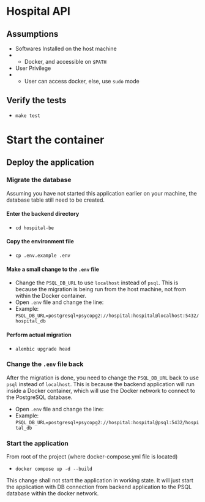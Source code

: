 # Hospital API

## Assumptions

- Softwares Installed on the host machine
- - Docker, and accessible on `$PATH`
- User Privilege
- - User can access docker, else, use `sudo` mode

## Verify the tests
- `make test`

# Start the container

## Deploy the application

### Migrate the database
Assuming you have not started this application earlier on your machine, the database table still need to be created.

#### Enter the backend directory
- `cd hospital-be`

#### Copy the environment file
- `cp .env.example .env`

#### Make a small change to the `.env` file
- Change the `PSQL_DB_URL` to use `localhost` instead of `psql`. This is because the migration is being run from the host machine, not from within the Docker container.
- Open `.env` file and change the line:
- Example: `PSQL_DB_URL=postgresql+psycopg2://hospital:hospital@localhost:5432/hospital_db`

#### Perform actual migration
- `alembic upgrade head`

### Change the `.env` file back
After the migration is done, you need to change the `PSQL_DB_URL` back to use `psql` instead of `localhost`. This is because the backend application will run inside a Docker container, which will use the Docker network to connect to the PostgreSQL database.
- Open `.env` file and change the line:
- Example: `PSQL_DB_URL=postgresql+psycopg2://hospital:hospital@psql:5432/hospital_db`


### Start the application
From root of the project (where docker-compose.yml file is located)

- `docker compose up -d --build`

This change shall not start the application in working state. It will just start the application with DB connection from backend application to the PSQL database within the docker network.